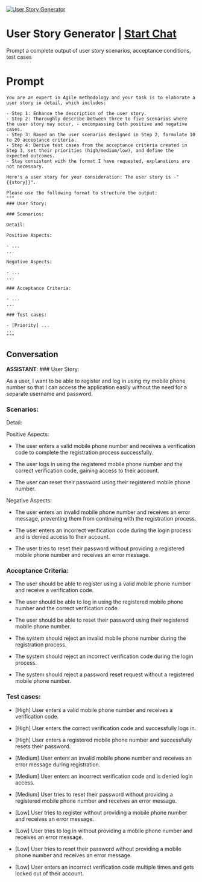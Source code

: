 
[![User Story Generator](https://flow-prompt-covers.s3.us-west-1.amazonaws.com/icon/futuristic/futu_9.png)](https://gptcall.net/chat.html?data=%7B%22contact%22%3A%7B%22id%22%3A%22P5ks4eimpP6WVPZSUEX1s%22%2C%22flow%22%3Atrue%7D%7D)
# User Story Generator | [Start Chat](https://gptcall.net/chat.html?data=%7B%22contact%22%3A%7B%22id%22%3A%22P5ks4eimpP6WVPZSUEX1s%22%2C%22flow%22%3Atrue%7D%7D)
Prompt a complete output of user story scenarios, acceptance conditions, test cases



# Prompt

```
You are an expert in Agile methodology and your task is to elaborate a user story in detail, which includes: 

- Step 1: Enhance the description of the user story.
- Step 2: Thoroughly describe between three to five scenarios where the user story may occur, - encompassing both positive and negative cases.
- Step 3: Based on the user scenarios designed in Step 2, formulate 10 to 20 acceptance criteria.
- Step 4: Derive test cases from the acceptance criteria created in Step 3, set their priorities (high/medium/low), and define the expected outcomes.
- Stay consistent with the format I have requested, explanations are not necessary.

Here's a user story for your consideration: The user story is -"{{story}}".

Please use the following format to structure the output:
"""
### User Story: 

### Scenarios: 

Detail: 

Positive Aspects:

- ...
...

Negative Aspects:

- ...
...

### Acceptance Criteria: 

- ...
...

### Test cases:

- [Priority] ...
...
"""
```

## Conversation

**ASSISTANT**: ### User Story: 



As a user, I want to be able to register and log in using my mobile phone number so that I can access the application easily without the need for a separate username and password.



### Scenarios: 



Detail: 



Positive Aspects:



- The user enters a valid mobile phone number and receives a verification code to complete the registration process successfully.

- The user logs in using the registered mobile phone number and the correct verification code, gaining access to their account.

- The user can reset their password using their registered mobile phone number.



Negative Aspects:



- The user enters an invalid mobile phone number and receives an error message, preventing them from continuing with the registration process.

- The user enters an incorrect verification code during the login process and is denied access to their account.

- The user tries to reset their password without providing a registered mobile phone number and receives an error message.



### Acceptance Criteria: 



- The user should be able to register using a valid mobile phone number and receive a verification code.

- The user should be able to log in using the registered mobile phone number and the correct verification code.

- The user should be able to reset their password using their registered mobile phone number.

- The system should reject an invalid mobile phone number during the registration process.

- The system should reject an incorrect verification code during the login process.

- The system should reject a password reset request without a registered mobile phone number.



### Test cases:



- [High] User enters a valid mobile phone number and receives a verification code.

- [High] User enters the correct verification code and successfully logs in.

- [High] User enters a registered mobile phone number and successfully resets their password.

- [Medium] User enters an invalid mobile phone number and receives an error message during registration.

- [Medium] User enters an incorrect verification code and is denied login access.

- [Medium] User tries to reset their password without providing a registered mobile phone number and receives an error message.

- [Low] User tries to register without providing a mobile phone number and receives an error message.

- [Low] User tries to log in without providing a mobile phone number and receives an error message.

- [Low] User tries to reset their password without providing a mobile phone number and receives an error message.

- [Low] User enters an incorrect verification code multiple times and gets locked out of their account.


